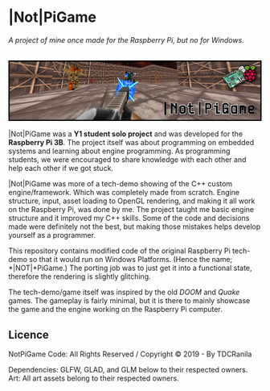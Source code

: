 # |Not|PiGame

###### *A project of mine once made for the Raspberry Pi, but no for Windows.*

![](Resources/notpigame-banner.png)

|Not|PiGame was a **Y1 student solo project** and was developed for the **Raspberry Pi 3B**. The project itself was about programming on embedded systems and learning about engine programming. As programming students, we were encouraged to share knowledge with each other and help each other if we got stuck.

|Not|PiGame was more of a tech-demo showing of the C++ custom engine/framework. Which was completely made from scratch. Engine structure, input, asset loading to OpenGL rendering, and making it all work on the Raspberry Pi, was done by me. The project taught me basic engine structure and it improved my C++ skills. Some of the code and decisions made were definitely not the best, but making those mistakes helps develop yourself as a programmer.

This repository contains modified code of the original Raspberry Pi tech-demo so that it would run on Windows Platforms. (Hence the name; *|NOT|*PiGame.) The porting job was to just get it into a functional state, therefore the rendering is slightly glitching.

The tech-demo/game itself was inspired by the old *DOOM* and *Quake* games. The gameplay is fairly minimal, but it is there to mainly showcase the game and the engine working on the Raspberry Pi computer.

## **Licence**

NotPiGame Code: All Rights Reserved / Copyright © 2019 - By TDCRanila

Dependencies: GLFW, GLAD, and GLM below to their respected owners.
Art: All art assets belong to their respected owners. 
